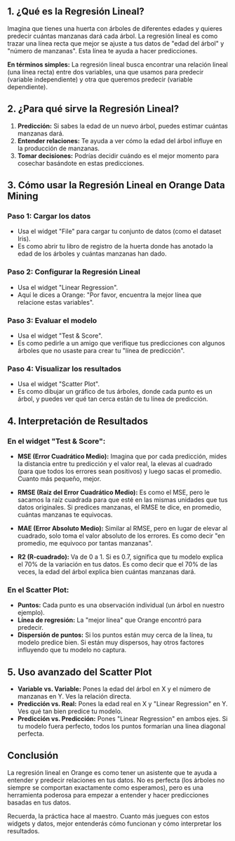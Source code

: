 
## 1. ¿Qué es la Regresión Lineal?

Imagina que tienes una huerta con árboles de diferentes edades y quieres predecir cuántas manzanas dará cada árbol. La regresión lineal es como trazar una línea recta que mejor se ajuste a tus datos de "edad del árbol" y "número de manzanas". Esta línea te ayuda a hacer predicciones.

**En términos simples:** La regresión lineal busca encontrar una relación lineal (una línea recta) entre dos variables, una que usamos para predecir (variable independiente) y otra que queremos predecir (variable dependiente).

## 2. ¿Para qué sirve la Regresión Lineal?

1. **Predicción:** Si sabes la edad de un nuevo árbol, puedes estimar cuántas manzanas dará.
2. **Entender relaciones:** Te ayuda a ver cómo la edad del árbol influye en la producción de manzanas.
3. **Tomar decisiones:** Podrías decidir cuándo es el mejor momento para cosechar basándote en estas predicciones.

## 3. Cómo usar la Regresión Lineal en Orange Data Mining

### Paso 1: Cargar los datos
- Usa el widget "File" para cargar tu conjunto de datos (como el dataset Iris).
- Es como abrir tu libro de registro de la huerta donde has anotado la edad de los árboles y cuántas manzanas han dado.

### Paso 2: Configurar la Regresión Lineal
- Usa el widget "Linear Regression".
- Aquí le dices a Orange: "Por favor, encuentra la mejor línea que relacione estas variables".

### Paso 3: Evaluar el modelo
- Usa el widget "Test & Score".
- Es como pedirle a un amigo que verifique tus predicciones con algunos árboles que no usaste para crear tu "línea de predicción".

### Paso 4: Visualizar los resultados
- Usa el widget "Scatter Plot".
- Es como dibujar un gráfico de tus árboles, donde cada punto es un árbol, y puedes ver qué tan cerca están de tu línea de predicción.

## 4. Interpretación de Resultados

### En el widget "Test & Score":

- **MSE (Error Cuadrático Medio):** Imagina que por cada predicción, mides la distancia entre tu predicción y el valor real, la elevas al cuadrado (para que todos los errores sean positivos) y luego sacas el promedio. Cuanto más pequeño, mejor.

- **RMSE (Raíz del Error Cuadrático Medio):** Es como el MSE, pero le sacamos la raíz cuadrada para que esté en las mismas unidades que tus datos originales. Si predices manzanas, el RMSE te dice, en promedio, cuántas manzanas te equivocas.

- **MAE (Error Absoluto Medio):** Similar al RMSE, pero en lugar de elevar al cuadrado, solo toma el valor absoluto de los errores. Es como decir "en promedio, me equivoco por tantas manzanas".

- **R2 (R-cuadrado):** Va de 0 a 1. Si es 0.7, significa que tu modelo explica el 70% de la variación en tus datos. Es como decir que el 70% de las veces, la edad del árbol explica bien cuántas manzanas dará.

### En el Scatter Plot:

- **Puntos:** Cada punto es una observación individual (un árbol en nuestro ejemplo).
- **Línea de regresión:** La "mejor línea" que Orange encontró para predecir.
- **Dispersión de puntos:** Si los puntos están muy cerca de la línea, tu modelo predice bien. Si están muy dispersos, hay otros factores influyendo que tu modelo no captura.

## 5. Uso avanzado del Scatter Plot

- **Variable vs. Variable:** Pones la edad del árbol en X y el número de manzanas en Y. Ves la relación directa.
- **Predicción vs. Real:** Pones la edad real en X y "Linear Regression" en Y. Ves qué tan bien predice tu modelo.
- **Predicción vs. Predicción:** Pones "Linear Regression" en ambos ejes. Si tu modelo fuera perfecto, todos los puntos formarían una línea diagonal perfecta.

## Conclusión

La regresión lineal en Orange es como tener un asistente que te ayuda a entender y predecir relaciones en tus datos. No es perfecta (los árboles no siempre se comportan exactamente como esperamos), pero es una herramienta poderosa para empezar a entender y hacer predicciones basadas en tus datos.

Recuerda, la práctica hace al maestro. Cuanto más juegues con estos widgets y datos, mejor entenderás cómo funcionan y cómo interpretar los resultados.